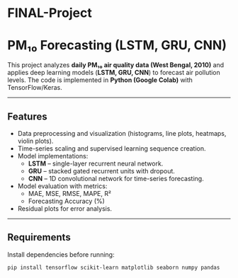 # FINAL-Project
# PM₁₀ Forecasting (LSTM, GRU, CNN)

This project analyzes **daily PM₁₀ air quality data (West Bengal, 2010)** and applies deep learning models (**LSTM, GRU, CNN**) to forecast air pollution levels. The code is implemented in **Python (Google Colab)** with TensorFlow/Keras.

---

##  Features
- Data preprocessing and visualization (histograms, line plots, heatmaps, violin plots).  
- Time-series scaling and supervised learning sequence creation.  
- Model implementations:  
  - **LSTM** – single-layer recurrent neural network.  
  - **GRU** – stacked gated recurrent units with dropout.  
  - **CNN** – 1D convolutional network for time-series forecasting.  
- Model evaluation with metrics:  
  - MAE, MSE, RMSE, MAPE, R²  
  - Forecasting Accuracy (%)  
- Residual plots for error analysis.  

---

##  Requirements
Install dependencies before running:
```bash
pip install tensorflow scikit-learn matplotlib seaborn numpy pandas
